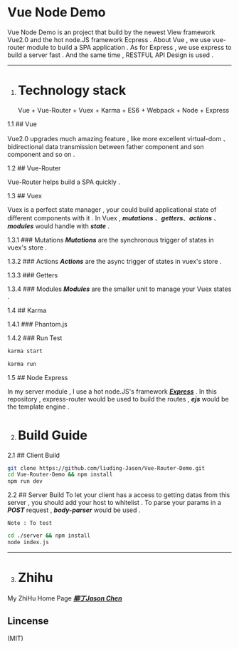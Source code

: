 
# Vue Node Demo
	
Vue Node Demo is an project that build by the newest View framework Vue2.0 and the hot node.JS
framework Ecpress . About Vue , we use vue-router module to build a SPA application . As for
Express , we use express to build a server fast . And the same time , RESTFUL API Design is 
used .

***

1. # Technology stack
	
	Vue + Vue-Router + Vuex + Karma + ES6 + Webpack + Node + Express

1.1 ## Vue 
	
Vue2.0 upgrades much amazing feature , like more excellent virtual-dom 、 bidirectional 
data transmission between father component and son component and so on .  

1.2 ## Vue-Router

Vue-Router helps build a SPA quickly . 

1.3 ## Vuex 

Vuex is a perfect state manager , your could build applicational state of different components
with it . In Vuex , ***mutations*** 、***getters***、***actions*** 、***modules*** would 
handle with ***state*** . 

1.3.1 ### Mutations
***Mutations*** are the synchronous trigger of states in vuex's store . 

1.3.2 ### Actions
***Actions*** are the async trigger of states in vuex's store .

1.3.3 ### Getters

1.3.4 ### Modules
***Modules*** are the smaller unit to manage your Vuex states .


1.4 ## Karma 

1.4.1 ### Phantom.js

1.4.2 ### Run Test

```bash
karma start
```

```bash
karma run
```

1.5 ## Node Express 

In my server module , I use a hot node.JS's framework ***[Express](https://github.com/liuding-Jason/express)*** . In this repository , express-router would be used to build the routes , ***ejs*** would be the template engine . 

2. # Build Guide

2.1 ## Client Build
```bash
git clone https://github.com/liuding-Jason/Vue-Router-Demo.git
cd Vue-Router-Demo && npm install 
npm run dev
```

2.2 ## Server Build
To let your client has a access to getting datas from this server , you should add your host to whitelist . To parse your params in a ***POST*** request , ***body-parser*** would be used . 

	Note : To test 

```bash
cd ./server && npm install 
node index.js
```

***

3. # Zhihu

My ZhiHu Home Page ***[柳丁Jason Chen](https://www.zhihu.com/people/liu-ding-jasonchen)*** 

## Lincense
(MIT)
